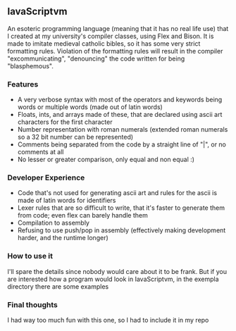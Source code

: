 ## IavaScriptvm

An esoteric programming language (meaning that it has no real life use) that I created at my university's compiler classes, using Flex and Bison.
It is made to imitate medieval catholic bibles, so it has some very strict formatting rules. Violation of the formatting rules will result in the compiler "excommunicating", "denouncing" the code written for being "blasphemous". 

### Features

- A very verbose syntax with most of the operators and keywords being words or multiple words (made out of latin words)
- Floats, ints, and arrays made of these, that are declared using ascii art characters for the first character
- Number representation with roman numerals (extended roman numerals so a 32 bit number can be represented)
- Comments being separated from the code by a straight line of "|", or no comments at all 
- No lesser or greater comparison, only equal and non equal :)

### Developer Experience

- Code that's not used for generating ascii art and rules for the ascii is made of latin words for identifiers
- Lexer rules that are so difficult to write, that it's faster to generate them from code; even flex can barely handle them
- Compilation to assembly
- Refusing to use push/pop in assembly (effectively making development harder, and the runtime longer)

### How to use it 

I'll spare the details since nobody would care about it to be frank. But if you are interested how a program would look in IavaScriptvm, in the exempla directory there are some examples

### Final thoughts

I had way too much fun with this one, so I had to include it in my repo
